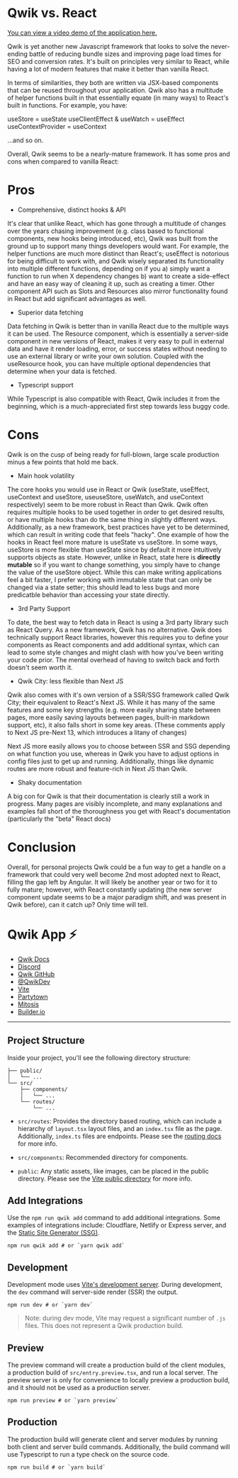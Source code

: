 # Qwik vs. React 

[You can view a video demo of the application here.](https://youtu.be/qzuEd4g6mC0)

Qwik is yet another new Javascript framework that looks to solve the never-ending battle of reducing bundle sizes and improving page load times for SEO and conversion rates. It's 
built on principles very similar to React, while having a lot of modern features that make it better than vanilla React. 

In terms of similarities, they both are written via JSX-based components that can be reused throughout your application. Qwik also has a multitude of helper functions built in
that essentially equate (in many ways) to React's built in functions. For example, you have:

useStore = useState
useClientEffect & useWatch = useEffect
useContextProvider = useContext

...and so on. 

Overall, Qwik seems to be a nearly-mature framework. It has some pros and cons when compared to vanilla React:

# Pros

- Comprehensive, distinct hooks & API

It's clear that unlike React, which has gone through a multitude of changes over the years chasing improvement (e.g. class based to functional components, new hooks being introduced, etc), Qwik was built from the ground up to support many things developers would want. For example, the helper functions are much more distinct than React's; useEffect is notorious for being difficult to work with, and Qwik wisely separated its functionality into multiple different functions, depending on if you a) simply want a function to run when X dependency changes b) want to create a side-effect and have an easy way of cleaning it up, such as creating a timer. Other component API such as Slots and Resources also mirror functionality found in React but add significant advantages as well. 

- Superior data fetching

Data fetching in Qwik is better than in vanilla React due to the multiple ways it can be used. The Resource component, which is essentially a server-side component in new versions of React, makes it very easy to pull in external data and have it render loading, error, or success states without needing to use an external library or write your own solution. Coupled with the useResource hook, you can have multiple optional dependencies that determine when your data is fetched.

- Typescript support

While Typescript is also compatible with React, Qwik includes it from the beginning, which is a much-appreciated first step towards less buggy code.

# Cons

Qwik is on the cusp of being ready for full-blown, large scale production minus a few points that hold me back.

- Main hook volatility 

The core hooks you would use in React or Qwik (useState, useEffect, useContext and useStore, useuseStore, useWatch, and useContext respectively) seem to be more robust in React than Qwik. Qwik often requires multiple hooks to be used together in order to get desired results, or have multiple hooks than do the same thing in slightly different ways. Additionally, as a new framework, best practices have yet to be determined, which can result in writing code that feels "hacky". One example of how the hooks in React feel more mature is useState vs useStore. In some ways, useStore is more flexible than useState since by default it more intuitively supports objects as state. However, unlike in React, state here is **directly mutable** so if you want to change something, you simply have to change the value of the useStore object. While this can make writing applications feel a bit faster, I prefer working with immutable state that can only be changed via a state setter; this should lead to less bugs and more predicatble behavior than accessing your state directly.

- 3rd Party Support 

To date, the best way to fetch data in React is using a 3rd party library such as React Query. As a new framework, Qwik has no alternative. Qwik does technically support React libraries, however this requires you to define your components as React components and add additional syntax, which can lead to some style changes and might clash with how you've been writing your code prior. The mental overhead of having to switch back and forth doesn't seem worth it. 

- Qwik City: less flexible than Next JS

Qwik also comes with it's own version of a SSR/SSG framework called Qwik City; their equivalent to React's Next JS. While it has many of the same features and some key strengths (e.g. more easily sharing state between pages, more easily saving layouts between pages, built-in markdown support, etc), it also falls short in some key areas. (These comments apply to Next JS pre-Next 13, which introduces a litany of changes)

Next JS more easily allows you to choose between SSR and SSG depending on what function you use, whereas in Qwik you have to adjust options in config files just to get up and running. Additionally, things like dynamic routes are more robust and feature-rich in Next JS than Qwik.

- Shaky documentation

A big con for Qwik is that their documentation is clearly still a work in progress. Many pages are visibly incomplete, and many explanations and examples fall short of the thoroughness you get with React's documentation (particularly the "beta" React docs)

# Conclusion

Overall, for personal projects Qwik could be a fun way to get a handle on a framework that could very well become 2nd most adopted next to React, filling the gap left by Angular. It will likely be another year or two for it to fully mature; however, with React constantly updating (the new server component update seems to be a major paradigm shift, and was present in Qwik before), can it catch up? Only time will tell. 



# Qwik App ⚡️

- [Qwik Docs](https://qwik.builder.io/)
- [Discord](https://qwik.builder.io/chat)
- [Qwik GitHub](https://github.com/BuilderIO/qwik)
- [@QwikDev](https://twitter.com/QwikDev)
- [Vite](https://vitejs.dev/)
- [Partytown](https://partytown.builder.io/)
- [Mitosis](https://github.com/BuilderIO/mitosis)
- [Builder.io](https://www.builder.io/)

---

## Project Structure

Inside your project, you'll see the following directory structure:

```
├── public/
│   └── ...
└── src/
    ├── components/
    │   └── ...
    └── routes/
        └── ...
```

- `src/routes`: Provides the directory based routing, which can include a hierarchy of `layout.tsx` layout files, and an `index.tsx` file as the page. Additionally, `index.ts` files are endpoints. Please see the [routing docs](https://qwik.builder.io/qwikcity/routing/overview/) for more info.

- `src/components`: Recommended directory for components.

- `public`: Any static assets, like images, can be placed in the public directory. Please see the [Vite public directory](https://vitejs.dev/guide/assets.html#the-public-directory) for more info.

## Add Integrations

Use the `npm run qwik add` command to add additional integrations. Some examples of integrations include: Cloudflare, Netlify or Express server, and the [Static Site Generator (SSG)](https://qwik.builder.io/qwikcity/static-site-generation/static-site-config/).

```shell
npm run qwik add # or `yarn qwik add`
```

## Development

Development mode uses [Vite's development server](https://vitejs.dev/). During development, the `dev` command will server-side render (SSR) the output.

```shell
npm run dev # or `yarn dev`
```

> Note: during dev mode, Vite may request a significant number of `.js` files. This does not represent a Qwik production build.

## Preview

The preview command will create a production build of the client modules, a production build of `src/entry.preview.tsx`, and run a local server. The preview server is only for convenience to locally preview a production build, and it should not be used as a production server.

```shell
npm run preview # or `yarn preview`
```

## Production

The production build will generate client and server modules by running both client and server build commands. Additionally, the build command will use Typescript to run a type check on the source code.

```shell
npm run build # or `yarn build`
```
